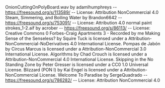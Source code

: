 OnionCuttingOnPolyBoard.wav by adamlhumphreys -- https://freesound.org/s/113589/ -- License: Attribution NonCommercial 4.0
Steam, Simmering, and Boiling Water by Brandon6642 -- https://freesound.org/s/753091/ -- License: Attribution 4.0
normal paint strokes_1-2.aif by acrober -- https://freesound.org/s/86113/ -- License: Creative Commons 0
Forbes-Craig Apartments 3 - Recorded by me
Making Sense of the Senseless? by Squire Tuck is licensed under a Attribution-NonCommercial-NoDerivatives 4.0 International License. 
Pompas de Jabón by Circus Marcus is licensed under a Attribution-NonCommercial 3.0 International License. 
Algorithms by Chad Crouch is licensed under a Attribution-NonCommercial 4.0 International License. 
Skipping in the No Standing Zone by Peter Gresser is licensed under a CC0 1.0 Universal License.
Blizzard (PON I) by Kai Engel is licensed under a Attribution-NonCommercial License.
Welcome To Paradise by SergeQuadrado -- https://freesound.org/s/786282/ -- License: Attribution NonCommercial 4.0
